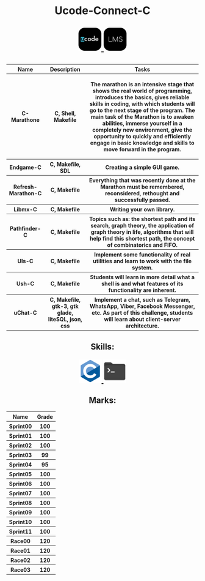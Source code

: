 <h1 align="center">Ucode-Connect-C
    <p> </p>
    <p align="center">
        <a href="https://ucode.world/en/" target="_blank">
            <img src="https://github.com/CamyrauBTanke/CamyrauBTanke/blob/main/img/Student/ucode.png" height="60px">
        </a>
        <a href="https://lms.khpi.ucode-connect.study/login" target="_blank">
            <img src="https://github.com/CamyrauBTanke/CamyrauBTanke/blob/main/img/Student/lms.png" height="60px">
        </a>
    </p>
</h1>

<table width="100%" border="0" cellpadding="4" align="center">
    <tr>
        <th>Name</th>
        <th>Description</th>
        <th>Tasks</th>
    </tr>
    <tr>
        <th>C-Marathone</th>
        <th>C, Shell, Makefile</th>
        <th>
            <p>
                The marathon is an intensive stage that shows the real world of programming, introduces the basics, gives reliable skills in coding, with which students will go to the next stage of the program. The main task of the Marathon is to awaken abilities, immerse yourself in a completely new environment, give the opportunity to quickly and efficiently engage in basic knowledge and skills to move forward in the program.
            </p>
        </th>
    </tr>
    <tr>
        <th>Endgame-C</th>
        <th>C, Makefile, SDL</th>
        <th>Creating a simple GUI game.</th>
    </tr>
    <tr>
        <th>Refresh-Marathon-C</th>
        <th>C, Makefile</th>
        <th>Everything that was recently done at the Marathon must be remembered, reconsidered, rethought and successfully passed.</th>
    </tr>
    <tr>
        <th>Libmx-C</th>
        <th>C, Makefile</th>
        <th>Writing your own library.</th>
    </tr>
    <tr>
        <th>Pathfinder-C</th>
        <th>C, Makefile</th>
        <th>
            Topics such as: the shortest path and its search, graph theory, the application of graph theory in life, algorithms that will help find this shortest path, the concept of combinatorics and FIFO.
        </th>
    </tr>
    <tr>
        <th>Uls-C</th>
        <th>C, Makefile</th>
        <th>Implement some functionality of real utilities and learn to work with the file system.</th>
    </tr>
    <tr>
        <th>Ush-C</th>
        <th>C, Makefile</th>
        <th>Students will learn in more detail what a shell is and what features of its functionality are inherent.</th>
    </tr>
    <tr>
        <th>uChat-C</th>
        <th>C, Makefile, gtk-3, gtk glade, liteSQL, json, css</th>
        <th>Implement a chat, such as Telegram, WhatsApp, Viber, Facebook Messenger, etc. As part of this challenge, students will learn about client-server architecture.</th>
    </tr>
</table>

<h2 align="center">Skills:
    <p> </p>
    <p align="center">
        <a href="https://en.wikipedia.org/wiki/C_(programming_language)" target="_blank">
            <img src="https://github.com/CamyrauBTanke/CamyrauBTanke/blob/main/img/skills/c.png" height="60px">
        </a>
        <a href="https://habr.com/ru/post/548078/" target="_blank">
            <img src="https://github.com/CamyrauBTanke/CamyrauBTanke/blob/main/img/skills/shell.png" height="60px">
        </a>
    </p>
</h2>

<h2 align="center">Marks:</h2>
<table width="100%" border="0" cellpadding="4" align="center">  
        <tr>
            <th>Name</th>
            <th>Grade</th>
        </tr>
        <tr>
            <th>Sprint00</th>
            <th>100</th>
        </tr>
         <tr>
            <th>Sprint01</th>
            <th>100</th>
        </tr>
         <tr>
            <th>Sprint02</th>
            <th>100</th>
        </tr>
         <tr>
            <th>Sprint03</th>
            <th>99</th>
        </tr>
         <tr>
            <th>Sprint04</th>
            <th>95</th>
        </tr>
         <tr>
            <th>Sprint05</th>
            <th>100</th>
        </tr>
         <tr>
            <th>Sprint06</th>
            <th>100</th>
        </tr>
         <tr>
            <th>Sprint07</th>
            <th>100</th>
        </tr>
         <tr>
            <th>Sprint08</th>
            <th>100</th>
        </tr>
         <tr>
            <th>Sprint09</th>
            <th>100</th>
        </tr>
        <tr>
            <th>Sprint10</th>
            <th>100</th>
        </tr>
         <tr>
            <th>Sprint11</th>
            <th>100</th>
        </tr>
         <tr>
            <th>Race00</th>
            <th>120</th>
        </tr>
         <tr>
            <th>Race01</th>
            <th>120</th>
        </tr>
         <tr>
            <th>Race02</th>
            <th>120</th>
        </tr>
         <tr>
            <th>Race03</th>
            <th>120</th>
        </tr>
    </table>
